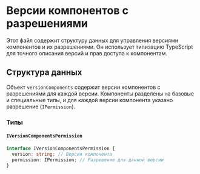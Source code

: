 # Версии компонентов с разрешениями

Этот файл содержит структуру данных для управления версиями компонентов и их разрешениями. Он использует типизацию TypeScript для точного описания версий и прав доступа к компонентам.

## Структура данных

Объект `versionComponents` содержит версии компонентов с разрешениями для каждой версии. Компоненты разделены на базовые и специальные типы, и для каждой версии компонента указано разрешение (`IPermission`).

### Типы

#### `IVersionComponentsPermission`

```typescript
interface IVersionComponentsPermission {
  version: string; // Версия компонента
  permission: IPermission; // Разрешение для данной версии
}

